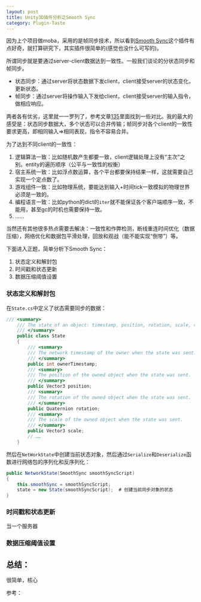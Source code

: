 ```yaml
---
layout: post
title: Unity3D插件分析之Smooth Sync
category: Plugin-Taste
---
```



因为上个项目做moba，采用的是帧同步技术，所以看到[Smooth Sync][0]这个插件有点好奇，就打算研究下，其实插件很简单的(感觉也没什么可写的)。

所谓同步就是要通过server-client数据达到一致性。一般我们谈论的分状态同步和帧同步。

- 状态同步：通过server将状态数据下发client，client接受server的状态变化，更新状态。
- 帧同步：通过server将操作输入下发给client，client接受server的输入指令，做相应响应。

两者各有优劣，这里就一一罗列了，参考文章[1][2][3][4][5]里面找到一些对比。我的最大的感受是：状态同步数据大，多个状态可以合并传输；帧同步对各个client的一致性要求更高，即相同输入=>相同表现，指令不容易合并。

为了达到不同client的一致性：

1. 逻辑算法一致：比如随机数产生都要一致，client逻辑处理上没有“主次”之别。entity的遍历顺序（公平与一致性的权衡）
2. 宿主系统一致：比如浮点数运算，各个平台都要保持结果一样，这就需要自己实现一个定点数了。
3. 游戏组件一致：比如物理系统，要能达到输入+时间tick一致模拟的物理世界必须是一致的。
4. 编程语言一致：比如python的dict的`iter`就不能保证各个客户端顺序一致，不能用，甚至gc的时机也需要保持一致。
5. ……

当然还有其他很多热点需要去解决：一致性和作弊检测，断线重连时间优化（数据压缩），网络优化和数据包平滑处理，回放和观战（能不能实现“倒带”）等。

下面进入正题，简单分析下Smooth Sync：

1. 状态定义和解封包
2. 时间戳和状态更新
3. 数据压缩阈值设置

### 状态定义和解封包

在`State.cs`中定义了状态需要同步的数据：

```c#
/// <summary>
    /// The state of an object: timestamp, position, rotation, scale, velocity, angular velocity.
    /// </summary>
    public class State
    {
        /// <summary>
        /// The network timestamp of the owner when the state was sent.
        /// </summary>
        public int ownerTimestamp;
        /// <summary>
        /// The position of the owned object when the state was sent.
        /// </summary>
        public Vector3 position;
        /// <summary>
        /// The rotation of the owned object when the state was sent.
        /// </summary>
        public Quaternion rotation;
        /// <summary>
        /// The scale of the owned object when the state was sent.
        /// </summary>
        public Vector3 scale;
        // ……
	}
```

然后在`NetWorkState`中创建当前状态对象，然后通过`Serialize`和`Deserialize`函数进行网络包的序列化和反序列化：
```c#
public NetworkState(SmoothSync smoothSyncScript)
{
	this.smoothSync = smoothSyncScript;
	state = new State(smoothSyncScript);  # 创建当前同步对象的状态
}
```

### 时间戳和状态更新

当一个服务器

### 数据压缩阈值设置


## 总结：
很简单，核心

参考：

[0]: https://assetstore.unity.com/packages/tools/network/smooth-sync-96925 "Smooth Sync 2.02"
[1]: https://gafferongames.com/post/state_synchronization/ "State Synchronization"
[2]: http://bbs.gameres.com/thread_694649_1_1.html "实时对战网络游戏--基于帧同步的最佳实践"
[3]: https://www.qiujiawei.com/game-synchronize/ "实时对战游戏的同步——问题分析"
[4]: https://blog.csdn.net/qiaoquan3/article/details/75635466 "状态同步和桢同步的区别"
[5]: http://gad.qq.com/article/detail/10118 "150ms流畅体验 NBA2KOnline如何网络同步优化"
